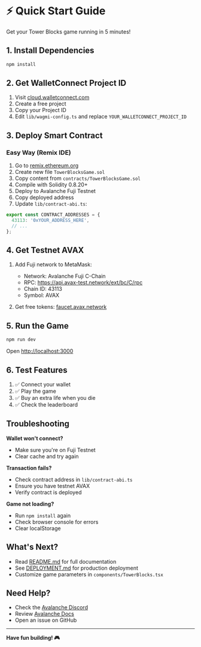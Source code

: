 # ⚡ Quick Start Guide

Get your Tower Blocks game running in 5 minutes!

## 1. Install Dependencies

```bash
npm install
```

## 2. Get WalletConnect Project ID

1. Visit [cloud.walletconnect.com](https://cloud.walletconnect.com)
2. Create a free project
3. Copy your Project ID
4. Edit `lib/wagmi-config.ts` and replace `YOUR_WALLETCONNECT_PROJECT_ID`

## 3. Deploy Smart Contract

### Easy Way (Remix IDE)

1. Go to [remix.ethereum.org](https://remix.ethereum.org)
2. Create new file `TowerBlocksGame.sol`
3. Copy content from `contracts/TowerBlocksGame.sol`
4. Compile with Solidity 0.8.20+
5. Deploy to Avalanche Fuji Testnet
6. Copy deployed address
7. Update `lib/contract-abi.ts`:

```typescript
export const CONTRACT_ADDRESSES = {
  43113: '0xYOUR_ADDRESS_HERE',
  // ...
};
```

## 4. Get Testnet AVAX

1. Add Fuji network to MetaMask:
   - Network: Avalanche Fuji C-Chain
   - RPC: https://api.avax-test.network/ext/bc/C/rpc
   - Chain ID: 43113
   - Symbol: AVAX

2. Get free tokens: [faucet.avax.network](https://faucet.avax.network)

## 5. Run the Game

```bash
npm run dev
```

Open [http://localhost:3000](http://localhost:3000)

## 6. Test Features

1. ✅ Connect your wallet
2. ✅ Play the game
3. ✅ Buy an extra life when you die
4. ✅ Check the leaderboard

## Troubleshooting

**Wallet won't connect?**
- Make sure you're on Fuji Testnet
- Clear cache and try again

**Transaction fails?**
- Check contract address in `lib/contract-abi.ts`
- Ensure you have testnet AVAX
- Verify contract is deployed

**Game not loading?**
- Run `npm install` again
- Check browser console for errors
- Clear localStorage

## What's Next?

- Read [README.md](./README.md) for full documentation
- See [DEPLOYMENT.md](./DEPLOYMENT.md) for production deployment
- Customize game parameters in `components/TowerBlocks.tsx`

## Need Help?

- Check the [Avalanche Discord](https://discord.gg/avalanche)
- Review [Avalanche Docs](https://docs.avax.network/)
- Open an issue on GitHub

---

**Have fun building! 🎮**
